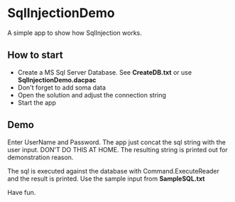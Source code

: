 # SqlInjectionDemo
A simple app to show how SqlInjection works. 

## How to start
* Create a MS Sql Server Database. See **CreateDB.txt** or use **SqlInjectionDemo.dacpac**
* Don't forget to add soma data
* Open the solution and adjust the connection string
* Start the app

## Demo
Enter UserName and Password. The app just concat the sql string with the user input. DON'T DO THIS AT HOME. The resulting string is printed out for demonstration reason.

The sql is executed against the database with Command.ExecuteReader and the result is printed. Use the sample input from **SampleSQL.txt** 

Have fun.



